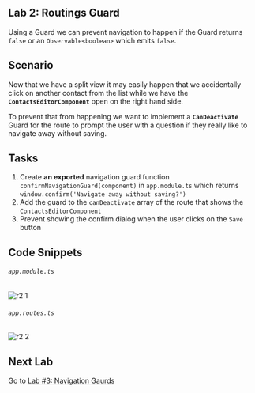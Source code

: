 ## Lab 2: Routings Guard 

Using a Guard we can prevent navigation to happen if the Guard returns `false` or an `Observable<boolean>` which emits `false`.

## Scenario

Now that we have a split view it may easily happen that we accidentally click on another contact from the list while we have the **`ContactsEditorComponent`** open on the right hand side.

To prevent that from happening we want to implement a **`CanDeactivate`** Guard for the route to prompt the user with a question if they really like to navigate away without saving.


## Tasks

1. Create **an exported** navigation guard function `confirmNavigationGuard(component)` in `app.module.ts` which returns `window.confirm('Navigate away without saving?')`
2. Add the guard to the `canDeactivate` array of the route that shows the `ContactsEditorComponent`
3. Prevent showing the confirm dialog when the user clicks on the `Save` button

## Code Snippets

###### `app.module.ts`

![r2 1](https://user-images.githubusercontent.com/210413/46908442-4e85fc00-cf7f-11e8-9cc3-52ec8bb81cd3.jpg)

###### `app.routes.ts`

![r2 2](https://user-images.githubusercontent.com/210413/46908478-d66c0600-cf7f-11e8-9ad8-92e716b0c524.jpg)


## Next Lab

Go to [Lab #3: Navigation Gaurds](exercise-3_refactor-navigation-guard.md)
